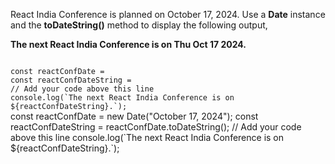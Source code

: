 React India Conference is planned on October 17, 2024.
Use a **Date** instance and the **toDateString()**
method to display the following output,

**The next React India Conference is on Thu Oct 17 2024.**

<codeblock language="javascript" type="exercise" testMode="fixedInput">
<code>
const reactConfDate =
const reactConfDateString =
// Add your code above this line
console.log(`The next React India Conference is on ${reactConfDateString}.`);
</code>

<solution>
const reactConfDate = new Date("October 17, 2024");
const reactConfDateString = reactConfDate.toDateString();
// Add your code above this line
console.log(`The next React India Conference is on ${reactConfDateString}.`);
</solution>
</codeblock>
